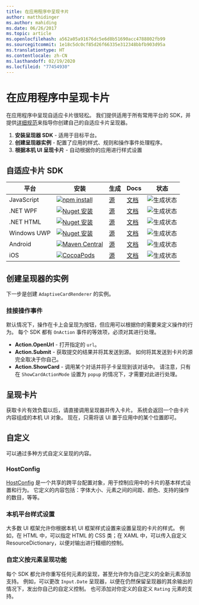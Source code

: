 ```yaml
---
title: 在应用程序中呈现卡片
author: matthidinger
ms.author: mahiding
ms.date: 06/26/2017
ms.topic: article
ms.openlocfilehash: a562a05a91676dc5e6d8b51690acc4788802fb99
ms.sourcegitcommit: 1e18c5dc0cf85d26f66335e312348bbfb903d95a
ms.translationtype: HT
ms.contentlocale: zh-CN
ms.lasthandoff: 02/19/2020
ms.locfileid: "77454930"
---
```

# <a name="rendering-cards-inside-your-application"></a>在应用程序中呈现卡片

在应用程序中呈现自适应卡片很轻松。 我们提供适用于所有常用平台的 SDK，并提供[详细规范](implement-a-renderer.md)来指导你创建自己的自适应卡片呈现器。

1. **安装呈现器 SDK** - 适用于目标平台。
2. **创建呈现器实例** - 配置了应用的样式、规则和操作事件处理程序。
3. **根据本机 UI 呈现卡片** - 自动根据你的应用进行样式设置

## <a name="adaptive-cards-sdks"></a>自适应卡片 SDK

|平台|安装|生成|Docs|状态|
|---|---|---|---|---|
| JavaScript | [![npm install](https://img.shields.io/npm/v/adaptivecards.svg)](https://www.npmjs.com/package/adaptivecards) | [源](https://github.com/Microsoft/AdaptiveCards/tree/master/source/nodejs)| [文档](../sdk/rendering-cards/javascript/getting-started.md) | ![生成状态](https://img.shields.io/vso/build/Microsoft/56cf629e-8f3a-4412-acbc-bf69366c552c/20564.svg) |
| .NET WPF | [![Nuget 安装](https://img.shields.io/nuget/vpre/AdaptiveCards.Rendering.Wpf.svg)](https://www.nuget.org/packages/AdaptiveCards.Rendering.Wpf) | [源](https://github.com/Microsoft/AdaptiveCards/tree/master/source/dotnet)| [文档](../sdk/rendering-cards/net-wpf/getting-started.md) | ![生成状态](https://img.shields.io/vso/build/Microsoft/56cf629e-8f3a-4412-acbc-bf69366c552c/20596.svg) |
| .NET HTML | [![Nuget 安装](https://img.shields.io/nuget/vpre/AdaptiveCards.Rendering.Html.svg)](https://www.nuget.org/packages/AdaptiveCards.Rendering.Html) | [源](https://github.com/Microsoft/AdaptiveCards/tree/master/source/dotnet) | [文档](../sdk/rendering-cards/net-html/getting-started.md) | ![生成状态](https://img.shields.io/vso/build/Microsoft/56cf629e-8f3a-4412-acbc-bf69366c552c/20596.svg) |
| Windows UWP | [![Nuget 安装](https://img.shields.io/nuget/vpre/AdaptiveCards.Rendering.Uwp.svg)](https://www.nuget.org/packages/AdaptiveCards.Rendering.Uwp) | [源](https://github.com/Microsoft/AdaptiveCards/tree/master/source/uwp) | [文档](../sdk/rendering-cards/uwp/getting-started.md) | ![生成状态](https://img.shields.io/vso/build/Microsoft/56cf629e-8f3a-4412-acbc-bf69366c552c/20583.svg) |
| Android | [![Maven Central](https://img.shields.io/maven-central/v/io.adaptivecards/adaptivecards-android.svg)](https://search.maven.org/#search%7Cga%7C1%7Ca%3A%22adaptivecards-android%22) | [源](https://github.com/Microsoft/AdaptiveCards/tree/master/source/android) | [文档](../sdk/rendering-cards/android/getting-started.md) | ![生成状态](https://img.shields.io/vso/build/Microsoft/8d47e068-03c8-4cdc-aa9b-fc6929290322/17651.svg)
| iOS | [![CocoaPods](https://img.shields.io/cocoapods/v/AdaptiveCards.svg)](https://cocoapods.org/pods/AdaptiveCards) | [源](https://github.com/Microsoft/AdaptiveCards/tree/master/source/ios) | [文档](../sdk/rendering-cards/ios/getting-started.md) |  ![生成状态](https://img.shields.io/vso/build/Microsoft/8d47e068-03c8-4cdc-aa9b-fc6929290322/16990.svg) |

## <a name="create-an-instance-of-the-renderer"></a>创建呈现器的实例

下一步是创建 `AdaptiveCardRenderer` 的实例。 

### <a name="hook-up-action-events"></a>挂接操作事件

默认情况下，操作在卡上会呈现为按钮，但应用可以根据你的需要来定义操作的行为。 每个 SDK 都有 `OnAction` 事件的等效项，必须对其进行处理。

* **Action.OpenUrl** - 打开指定的 `url`。  
* **Action.Submit** - 获取提交的结果并将其发送到源。 如何将其发送到卡片的源完全取决于你自己。
* **Action.ShowCard** - 调用某个对话并将子卡呈现到该对话中。 请注意，只有在 `ShowCardActionMode` 设置为 `popup` 的情况下，才需要对此进行处理。

## <a name="render-a-card"></a>呈现卡片

获取卡片有效负载以后，请直接调用呈现器并传入卡片。 系统会返回一个由卡片内容组成的本机 UI 对象。 现在，只需将该 UI 置于应用中的某个位置即可。

## <a name="customization"></a>自定义

可以通过多种方式自定义呈现的内容。 

### <a name="hostconfig"></a>HostConfig

[HostConfig](host-config.md) 是一个共享的跨平台配置对象，用于控制应用中的卡片的基本样式设置和行为。 它定义的内容包括：字体大小、元素之间的间距、颜色、支持的操作的数目，等等。 

### <a name="native-platform-styling"></a>本机平台样式设置

大多数 UI 框架允许你根据本机 UI 框架样式设置来设置呈现的卡片的样式。 例如，在 HTML 中，可以指定 HTML 的 CSS 类；在 XAML 中，可以传入自定义 ResourceDictionary，以便对输出进行精细的控制。

### <a name="customize-per-element-rendering"></a>自定义按元素呈现功能

每个 SDK 都允许你重写任何元素的呈现，甚至允许你为自己定义的全新元素添加支持。  例如，可以更改 `Input.Date` 呈现器，以便在仍然保留呈现器的其余输出的情况下，发出你自己的自定义控制。 也可添加对你定义的自定义 `Rating` 元素的支持。



